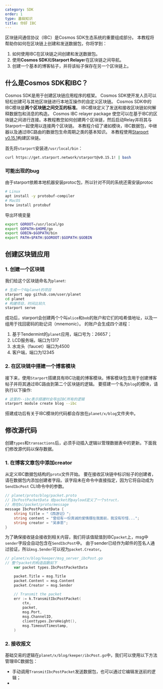 ```yaml
---
category: SDK
order: 1
type: 基础知识
title: 你好 IBC
---
```


区块链间通信协议（IBC）是Cosmos SDK生态系统的重要组成部分。 本教程将帮助你如何在区块链上创建和发送数据包，你将学到：

1. 如何使用IBC在区块链之间创建和发送数据包。 
2. 使用**Cosmos SDK**和**Starport Relaye**r在区块链之间导航。 
3. 创建一个基本的博客帖子，并将该帖子保存在另一个区块链上。

## 什么是Cosmos SDK和IBC？

 Cosmos SDK是用于创建区块链应用程序的框架。 Cosmos SDK使开发人员可以轻松创建可与其他区块链进行本地互操作的自定义区块链。 Cosmos SDK中的IBC模块是**两个区块链之间交互的标准**。 IBC模块定义了发送和接收区块链如何解释数据包和消息的构造。 Cosmos IBC relayer package  使您可以在基于IBC的区块链之间进行连接。本教程教您如何创建两个区块链，然后启动Relay并将其与Starport一起使用以连接两个区块链。 本教程介绍了诸如模块，IBC数据包，中继器以及通过IBC路由的数据包生命周期之类的基本知识。 本教程使用[Starport v0.15.1](https://github.com/tendermint/starport)构建区块链。

 首先将`starport`安装进`/usr/local/bin`：

 ```bash
curl https://get.starport.network/starport@v0.15.1! | bash
 ```

 ### 可能出现的bug

由于starport依赖本地机器安装protoc包，所以针对不同的系统还需安装protoc

```bash
# Linux
apt install -y protobuf-compiler
# MacOS
brew install protobuf
```

导出环境变量

```bash
export GOROOT=/usr/local/go
export GOPATH=$HOME/go
export GOBIN=$GOPATH/bin
export PATH=$PATH:$GOROOT:$GOPATH:$GOBIN
 ```
## 创建区块链应用

### 1. 创建一个区块链

我们给这个区块链命名为`planet`:

```bash
# 生成一个叫planet的项目
starport app github.com/user/planet
cd planet 
# 构建项目，时间比较久
starport serve
```

成功后，starport会创建两个个叫`alice`和`bob`的账户和它们的哈希值地址，以及一组用于找回密码的助记词（mnemonic）。
的账户会生成四个进程：

1. 基于Tendermint的`planet`应用，端口号为：26657；
2. LCD服务端，端口为1317
3. 水龙头（faucet）端口为4500
4. 客户端，端口为12345
   
   
### 2. 在区块链中搭建一个博客模块

接下来，使用`Starport`搭建具有IBC功能的博客模块。博客模块包含用于创建博客帖子并将其通过IBC路由到第二个区块链的逻辑。 要搭建一个名为`blog`的模块，请执行以下操作:

```bash
# 这里的--ibc表示搭建时会导出IBC所有的逻辑
starport module create blog --ibc
```

搭建成功后有关于IBC模块的代码都会存放在`planet/x/blog`文件夹中。

## 修改源代码

创建`types`和`transactions`后，必须手动插入逻辑以管理数据表中的更新。下面我们修改源代码以保存数据。

### 1. 在博客文章包中添加creator

从定义IBC数据包结构的`proto`文件开始。 要在接收区块链中标识帖子的创建者，请在数据包内添加创建者字段。该字段未在命令中直接指定，因为它将自动成为`SendIbcPost` CLI命令中的参数。

```go
// planet/proto/blog/packet.proto
// IbcPostPacketData 给packet的payload定义了一个struct，
// 用在bc/packet/proto/message
message IbcPostPacketData {
    string title = "《西游记》";
    string content = "曾经有一份真诚的爱情摆在我面前，我没有珍惜...";
    string creator = "吴承恩"; 
}
```

为了确保接收链会接收到相关内容，我们将该值赋值到IBC`packet`上，msg中`sender`字段会自动包含在`SendIbcPost`中。
由于sender已经作为邮件的签名人通过验证，所以`msg.Sender`可以视为`packet.Creator`。
```go
// planet/x/blog/keeper/msg_server_ibcPost.go
// 整个packet的构造函数如下
    var packet types.IbcPostPacketData

    packet.Title = msg.Title
    packet.Content = msg.Content
    packet.Creator = msg.Sender 

    // Transmit the packet
    err := k.TransmitIbcPostPacket(
        ctx,
        packet,
        msg.Port,
        msg.ChannelID,
        clienttypes.ZeroHeight(),
        msg.TimeoutTimestamp,
    )
```

### 2. 接收报文

基础交易的逻辑在`planet/x/blog/keeper/ibcPost.go`中，我们可以使用以下方法管理IBC数据包：

* 手动调用`TransmitIbcPostPacket`发送数据包，也可以通过它编辑发送前的逻辑；
* 
